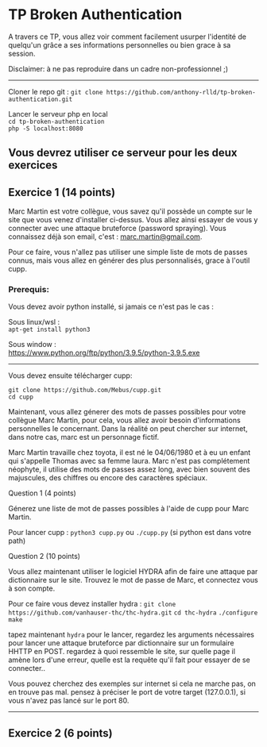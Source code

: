 # TP Broken Authentication

A travers ce TP, vous allez voir comment facilement usurper l'identité de quelqu'un grâce a ses informations personnelles ou bien grace à sa session.

Disclaimer: à ne pas reproduire dans un cadre non-professionnel ;)

------------------  
Cloner le repo git :
`git clone https://github.com/anthony-rlld/tp-broken-authentication.git`  

Lancer le serveur php en local   
`cd tp-broken-authentication`  
`php -S localhost:8080`  

__Vous devrez utiliser ce serveur pour les deux exercices__   
------------------  
## Exercice 1 (14 points)

Marc Martin est votre collègue, vous savez qu'il possède un compte sur le site que vous venez d'installer ci-dessus. Vous allez ainsi essayer de vous y connecter avec une attaque bruteforce (password spraying).
Vous connaissez déjà son email, c'est : marc.martin@gmail.com.

Pour ce faire, vous n'allez pas utiliser une simple liste de mots de passes connus, mais vous allez en générer des plus personnalisés, grace à l'outil cupp.

### Prerequis: 
Vous devez avoir python installé, si jamais ce n'est pas le cas :

Sous linux/wsl :  
`apt-get install python3`  

Sous window :  
https://www.python.org/ftp/python/3.9.5/python-3.9.5.exe

-----------------

Vous devez ensuite télécharger cupp:

`git clone https://github.com/Mebus/cupp.git`    
`cd cupp`    

Maintenant, vous allez génerer des mots de passes possibles pour votre collègue Marc Martin, pour cela, vous allez avoir besoin d'informations personnelles le concernant.
Dans la réalité on peut chercher sur internet, dans notre cas, marc est un personnage fictif.

Marc Martin travaille chez toyota, il est né le 04/06/1980 et à eu un enfant qui s'appelle Thomas avec sa femme laura.
Marc n'est pas complétement néophyte, il utilise des mots de passes assez long, avec bien souvent des majuscules, des chiffres ou encore des caractères spéciaux.

Question 1 (4 points)

Génerez une liste de mot de passes possibles à l'aide de cupp pour Marc Martin.

Pour lancer cupp :
`python3 cupp.py` ou `./cupp.py` (si python est dans votre path)   

Question 2 (10 points)

Vous allez maintenant utiliser le logiciel HYDRA afin de faire une attaque par dictionnaire sur le site.
Trouvez le mot de passe de Marc, et connectez vous à son compte.

Pour ce faire vous devez installer hydra :
`git clone https://github.com/vanhauser-thc/thc-hydra.git`
`cd thc-hydra`
`./configure` 
`make`

tapez maintenant `hydra` pour le lancer, regardez les arguments nécessaires pour lancer une attaque bruteforce par dictionnaire sur un formulaire HHTTP en POST.
regardez à quoi ressemble le site, sur quelle page il amène lors d'une erreur, quelle est la requête qu'il fait pour essayer de se connecter..

Vous pouvez cherchez des exemples sur internet si cela ne marche pas, on en trouve pas mal.
pensez à préciser le port de votre target (127.0.0.1), si vous n'avez pas lancé sur le port 80.

--------------------------------
## Exercice 2 (6 points)
